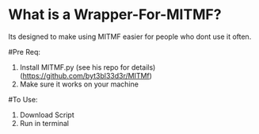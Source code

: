# What is a Wrapper-For-MITMF?
Its designed to make using MITMF easier for people who dont use it often.

#Pre Req:
1. Install MITMF.py (see his repo for details)(https://github.com/byt3bl33d3r/MITMf)
2. Make sure it works on your machine

#To Use:
1. Download Script
2. Run in terminal
